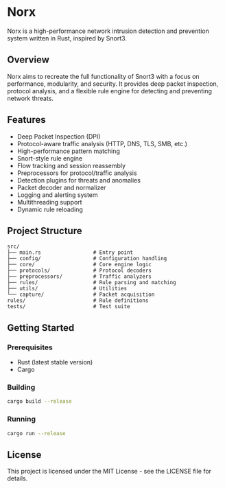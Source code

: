 # Norx

Norx is a high-performance network intrusion detection and prevention system written in Rust, inspired by Snort3.

## Overview

Norx aims to recreate the full functionality of Snort3 with a focus on performance, modularity, and security. It provides deep packet inspection, protocol analysis, and a flexible rule engine for detecting and preventing network threats.

## Features

- Deep Packet Inspection (DPI)
- Protocol-aware traffic analysis (HTTP, DNS, TLS, SMB, etc.)
- High-performance pattern matching
- Snort-style rule engine
- Flow tracking and session reassembly
- Preprocessors for protocol/traffic analysis
- Detection plugins for threats and anomalies
- Packet decoder and normalizer
- Logging and alerting system
- Multithreading support
- Dynamic rule reloading

## Project Structure

```
src/
├── main.rs                 # Entry point
├── config/                 # Configuration handling
├── core/                   # Core engine logic
├── protocols/              # Protocol decoders
├── preprocessors/          # Traffic analyzers
├── rules/                  # Rule parsing and matching
├── utils/                  # Utilities
└── capture/                # Packet acquisition
rules/                      # Rule definitions
tests/                      # Test suite
```

## Getting Started

### Prerequisites

- Rust (latest stable version)
- Cargo

### Building

```bash
cargo build --release
```

### Running

```bash
cargo run --release
```

## License

This project is licensed under the MIT License - see the LICENSE file for details.